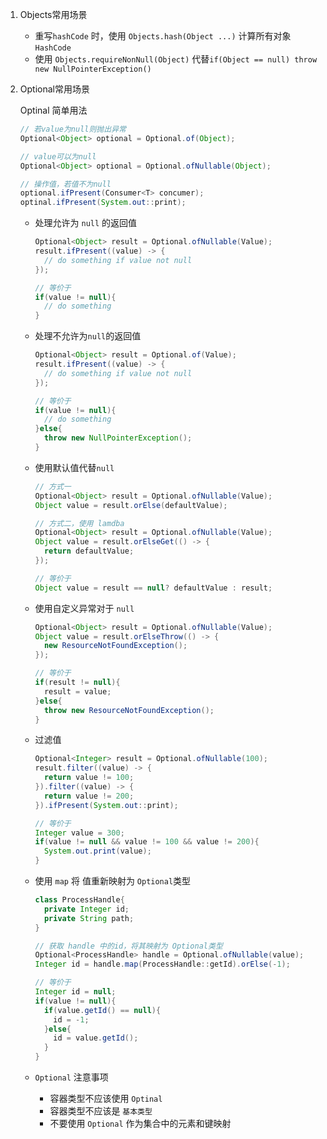 1. Objects常用场景
   + 重写`hashCode` 时，使用 `Objects.hash(Object ...)` 计算所有对象 `HashCode`
   + 使用 `Objects.requireNonNull(Object)` 代替`if(Object == null) throw new NullPointerException()`

2. Optional常用场景

   Optinal 简单用法

   ```java
   // 若value为null则抛出异常
   Optional<Object> optional = Optional.of(Object);
   
   // value可以为null
   Optional<Object> optional = Optional.ofNullable(Object);
   
   // 操作值，若值不为null
   optional.ifPresent(Consumer<T> concumer);
   optinal.ifPresent(System.out::print);
   ```

   + 处理允许为 `null` 的返回值

     ```java
     Optional<Object> result = Optional.ofNullable(Value);
     result.ifPresent((value) -> {
       // do something if value not null
     });
     
     // 等价于
     if(value != null){
       // do something
     }
     ```

   + 处理不允许为`null`的返回值

     ```java
     Optional<Object> result = Optional.of(Value);
     result.ifPresent((value) -> {
       // do something if value not null
     });
     
     // 等价于
     if(value != null){
       // do something
     }else{
       throw new NullPointerException();
     }
     ```

   + 使用默认值代替`null`

     ```java
     // 方式一
     Optional<Object> result = Optional.ofNullable(Value);
     Object value = result.orElse(defaultValue);
     
     // 方式二，使用 lamdba
     Optional<Object> result = Optional.ofNullable(Value);
     Object value = result.orElseGet(() -> {
       return defaultValue;
     });
     
     // 等价于
     Object value = result == null? defaultValue : result;
     ```

   + 使用自定义异常对于 `null`

     ```java
     Optional<Object> result = Optional.ofNullable(Value);
     Object value = result.orElseThrow(() -> {
       new ResourceNotFoundException();
     });
     
     // 等价于
     if(result != null){
       result = value;
     }else{
       throw new ResourceNotFoundException();
     }
     ```

   + 过滤值

     ```java
     Optional<Integer> result = Optional.ofNullable(100);
     result.filter((value) -> {
       return value != 100;
     }).filter((value) -> {
       return value != 200;
     }).ifPresent(System.out::print);
     
     // 等价于
     Integer value = 300;
     if(value != null && value != 100 && value != 200){
       System.out.print(value);
     }
     ```

   + 使用 `map` 将 值重新映射为 `Optional`类型

     ```java
     class ProcessHandle{
       private Integer id;
       private String path;
     }
     
     // 获取 handle 中的id，将其映射为 Optional类型
     Optional<ProcessHandle> handle = Optional.ofNullable(value);
     Integer id = handle.map(ProcessHandle::getId).orElse(-1);
     
     // 等价于
     Integer id = null;
     if(value != null){
       if(value.getId() == null){
         id = -1;
       }else{
         id = value.getId();
       }
     }
     ```

   + `Optional` 注意事项

     + 容器类型不应该使用 `Optinal`
     + 容器类型不应该是 `基本类型`
     + 不要使用 `Optional` 作为集合中的元素和键映射

